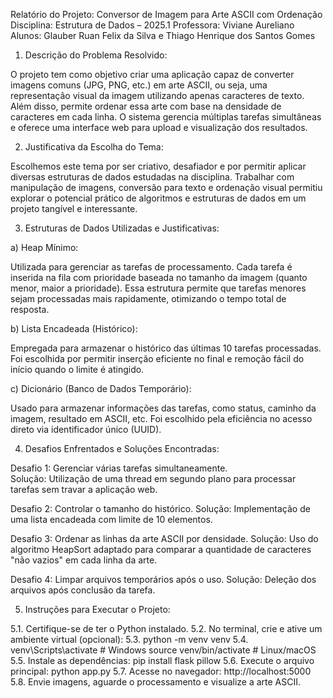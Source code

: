 Relatório do Projeto: Conversor de Imagem para Arte ASCII com Ordenação
Disciplina: Estrutura de Dados – 2025.1
Professora: Viviane Aureliano
Alunos: Glauber Ruan Felix da Silva e Thiago Henrique dos Santos Gomes

1. Descrição do Problema Resolvido:

O projeto tem como objetivo criar uma aplicação capaz de converter imagens comuns (JPG, PNG, etc.) em arte ASCII, ou seja, uma representação visual da imagem utilizando apenas caracteres de texto. Além disso, permite ordenar essa arte com base na densidade de caracteres em cada linha. O sistema gerencia múltiplas tarefas simultâneas e oferece uma interface web para upload e visualização dos resultados.

2. Justificativa da Escolha do Tema:

Escolhemos este tema por ser criativo, desafiador e por permitir aplicar diversas estruturas de dados estudadas na disciplina. Trabalhar com manipulação de imagens, conversão para texto e ordenação visual permitiu explorar o potencial prático de algoritmos e estruturas de dados em um projeto tangível e interessante.

3. Estruturas de Dados Utilizadas e Justificativas:

a) Heap Mínimo:

Utilizada para gerenciar as tarefas de processamento. Cada tarefa é inserida na fila com prioridade baseada no tamanho da imagem (quanto menor, maior a prioridade). Essa estrutura permite que tarefas menores sejam processadas mais rapidamente, otimizando o tempo total de resposta.

b) Lista Encadeada (Histórico):

Empregada para armazenar o histórico das últimas 10 tarefas processadas. Foi escolhida por permitir inserção eficiente no final e remoção fácil do início quando o limite é atingido.

c) Dicionário (Banco de Dados Temporário):

Usado para armazenar informações das tarefas, como status, caminho da imagem, resultado em ASCII, etc. Foi escolhido pela eficiência no acesso direto via identificador único (UUID).

4. Desafios Enfrentados e Soluções Encontradas:

Desafio 1: Gerenciar várias tarefas simultaneamente.  
Solução: Utilização de uma thread em segundo plano para processar tarefas sem travar a aplicação web.

Desafio 2: Controlar o tamanho do histórico. 
Solução: Implementação de uma lista encadeada com limite de 10 elementos.

Desafio 3: Ordenar as linhas da arte ASCII por densidade. 
Solução: Uso do algoritmo HeapSort adaptado para comparar a quantidade de caracteres "não vazios" em cada linha da arte.

Desafio 4: Limpar arquivos temporários após o uso. 
Solução: Deleção dos arquivos após conclusão da tarefa.

5. Instruções para Executar o Projeto:

5.1.	Certifique-se de ter o Python instalado.
5.2.	No terminal, crie e ative um ambiente virtual (opcional):
5.3.	python -m venv venv
5.4.	venv\Scripts\activate  # Windows
source venv/bin/activate  # Linux/macOS
5.5.	Instale as dependências:
pip install flask pillow
5.6.	Execute o arquivo principal:
python app.py
5.7.	Acesse no navegador:
http://localhost:5000
5.8.	Envie imagens, aguarde o processamento e visualize a arte ASCII.

